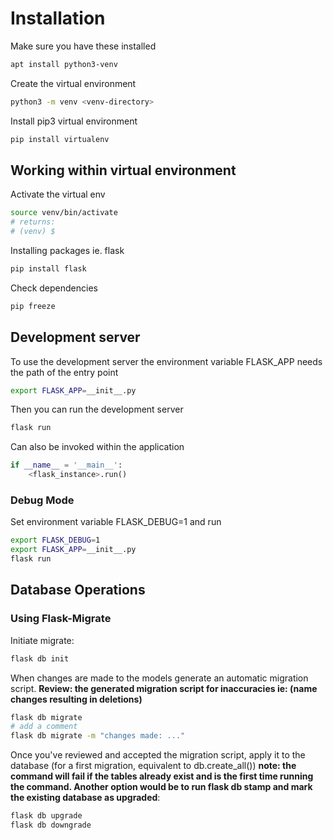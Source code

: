 # Installation

Make sure you have these installed

```sh
apt install python3-venv
```

Create the virtual environment 

```sh
python3 -m venv <venv-directory>
```

Install pip3 virtual environment

```sh
pip install virtualenv
```

## Working within virtual environment

Activate the virtual env

```sh
source venv/bin/activate
# returns:
# (venv) $
```

Installing packages ie. flask

```sh
pip install flask
```

Check dependencies

```sh
pip freeze
```

## Development server

To use the development server the environment variable FLASK_APP needs the path of the entry point

```sh
export FLASK_APP=__init__.py
```

Then you can run the development server

```sh
flask run
```

Can also be invoked within the application

```py
if __name__ = '__main__':
    <flask_instance>.run()
```

### Debug Mode

Set environment variable FLASK_DEBUG=1 and run

```sh
export FLASK_DEBUG=1
export FLASK_APP=__init__.py
flask run
```

## Database Operations

### Using Flask-Migrate

Initiate migrate:

```sh
flask db init
```

When changes are made to the models generate an automatic migration script.
**Review: the generated migration script for inaccuracies ie: (name changes resulting in deletions)**

```sh
flask db migrate
# add a comment
flask db migrate -m "changes made: ..."
```

Once you've reviewed and accepted the migration script, apply it to the database (for a first migration, equivalent to db.create_all())
**note: the command will fail if the tables already exist and is the first time running the command. Another option would be to run flask db stamp and mark the existing database as upgraded**:

```sh
flask db upgrade
flask db downgrade
```

